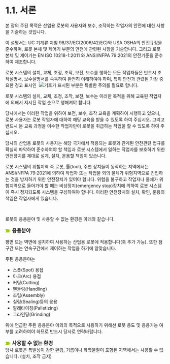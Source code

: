 ﻿# 1.1. 서론

본 장의 주된 목적은 산업용 로봇의 사용자와 보수, 조작하는 작업자의 안전에 대한 사항을 기술하는 것입니다.

이 설명서는 UC 기계류 지침 98/37/EC(2006/42/EC)와 USA OSHA의 안전규정을 준수하며, 로봇 본체 및 제어기 부분의 안전에 관련된 사항을 기술합니다. 그리고 로봇 본체 및 제어기는 EN ISO 10218-1:2011 와 ANSI/NFPA 79:2021의 안전기준을 준수하여 제조합니다.

로봇 시스템의 설치, 교체, 조정, 조작, 보전, 보수를 행하는 모든 작업자들은 반드시 조작설명서, 보수설명서를 숙독하여 완전히 이해하여야 하며, 특히 안전과 관련된 가장 중요한 경고 표시인&nbsp;  ![](../../_assets/작은주의표시.png)기호가 표시된 부분은 특별한 주의를 필요로 합니다.

로봇 시스템의 설치, 교체, 조정, 조작, 보전, 보수는 이러한 목적을 위해 교육된 작업자에 의해서 지시된 작업 순으로 행해져야 합니다.

당사에서는 이러한 작업을 위하여 보전, 보수, 조작 교육을 계획하여 시행하고 있으니, 로봇 사용자는 로봇 작업자에 대하여 해당 교육을 받을 수 있도록 하여 주십시오. 그리고 반드시 본 교육 과정을 이수한 작업자만이 로봇을 취급하는 작업을 할 수 있도록 하여 주십시오.

당사의 산업용 로봇의 사용자는 해당 국가에서 적용되는 로봇과 관계된 안전관련 법규를 확실히 파악하여 준수하여야 할 책임과 로봇 시스템에서 일하는 작업자를 보호하기 위한 안전장치를 제대로 설계, 설치, 운용할 책임이 있습니다.

로봇 시스템의 위험지역 즉 로봇, 툴(tool), 주변 장치들이 동작하는 지역에서는 ANSI/NFPA 79:2021에 의하여 작업자 또는 작업물 외의 물체가 위험지역으로 진입하는 것을 방지하기 위한 안전장치가 있어야 합니다. 위험을 불구하고 작업자나 물체가 위험지역으로 들어가야 할 때는 비상정지(emergency stop)장치에 의하여 로봇 시스템이 즉시 정지되도록 시스템을 구성하여야 합니다. 이러한 안전장치의 설치, 확인, 운용의 책임은 작업자에게 있습니다.

<br>

로봇의 응용분야 및 사용할 수 없는 환경은 아래와 같습니다.


![](../_assets/말머리이미지.png)  <font size = 3> **응용분야** </font><br>

평면 또는 벽면에 설치하여 사용하는 산업용 로봇에 적용합니다(축 추가 가능). 또한 점 구간 또는 연속구간에서 제어하는 작업을 하기에 알맞습니다.

주된 응용분야는 

*   스폿(Spot) 용접
*   아크(Arc) 용접
*   커팅(Cutting)
*   핸들링(Handling) 
*   조립(Assembly) 
*   실링(Sealing)등의 응용 
*   팔레타이징(Palletizing) 
*   그라인딩(Grinding) 

위에 언급한 주된 응용분야 이외의 목적으로 사용하기 위해선 로봇 용도 및 응용가능 여부를 고려하여야 하므로 반드시 당사로 연락바랍니다. 

![](../_assets/말머리이미지.png) <font size = 3> **사용할 수 없는 환경** </font><br>
당사 로봇은 폭발성이 강한 환경, 기름이나 화학물질이 포함된 지역에서는 사용할 수 없습니다. (설치, 조작 금지) 
